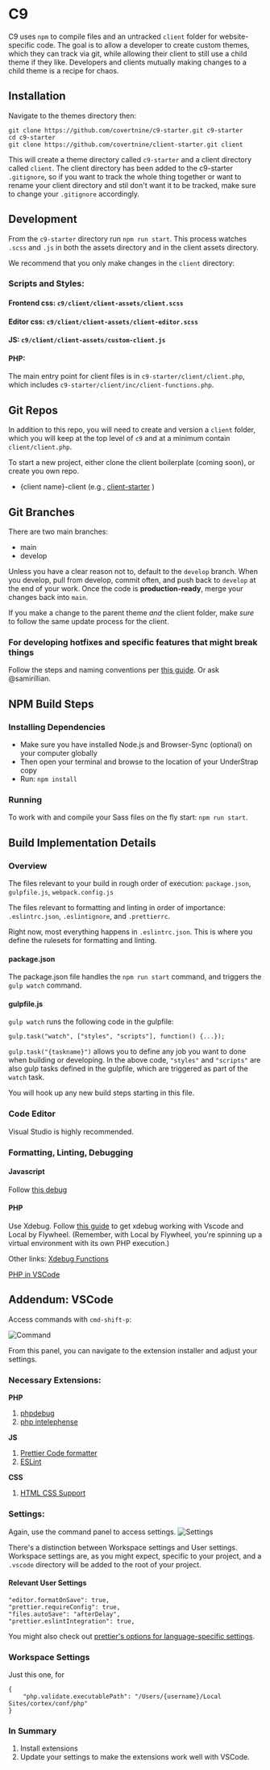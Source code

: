# C9

C9 uses `npm` to compile files and an untracked `client` folder for website-specific code. The goal is to allow a developer to create custom themes, which they can track via git, while allowing their client to still use a child theme if they like. Developers and clients mutually making changes to a child theme is a recipe for chaos.

## Installation

Navigate to the themes directory then:

```
git clone https://github.com/covertnine/c9-starter.git c9-starter
cd c9-starter
git clone https://github.com/covertnine/client-starter.git client
```

This will create a theme directory called `c9-starter` and a client directory called `client`. The client directory has been added to the c9-starter `.gitignore`, so if you want to track the whole thing together or want to rename your client directory and stil don't want it to be tracked, make sure to change your `.gitignore` accordingly.

## Development

From the `c9-starter` directory run `npm run start`. This process watches `.scss` and `.js` in both the assets directory and in the client assets directory.

We recommend that you only make changes in the `client` directory:

### Scripts and Styles:

#### Frontend css: `c9/client/client-assets/client.scss`

#### Editor css: `c9/client/client-assets/client-editor.scss`

#### JS: `c9/client/client-assets/custom-client.js`

#### PHP:

The main entry point for client files is in `c9-starter/client/client.php`, which includes `c9-starter/client/inc/client-functions.php`.

## Git Repos

In addition to this repo, you will need to create and version a `client` folder, which you will keep at the top level of `c9` and at a minimum contain `client/client.php`.

To start a new project, either clone the client boilerplate (coming soon), or create you own repo.

- {client name}-client (e.g., [client-starter](https://github.com/covertnine/client-starter) )

## Git Branches

There are two main branches:

- main
- develop

Unless you have a clear reason not to, default to the `develop` branch. When you develop, pull from develop, commit often, and push back to `develop` at the end of your work. Once the code is **production-ready**, merge your changes back into `main`.

If you make a change to the parent theme _and_ the client folder, make _sure_ to follow the same update process for the client.

### For developing hotfixes and specific features that might break things

Follow the steps and naming conventions per [this guide](https://nvie.com/posts/a-successful-git-branching-model/). Or ask @samirillian.

## NPM Build Steps

### Installing Dependencies

- Make sure you have installed Node.js and Browser-Sync (optional) on your computer globally
- Then open your terminal and browse to the location of your UnderStrap copy
- Run: `npm install`

### Running

To work with and compile your Sass files on the fly start: `npm run start`.

## Build Implementation Details

### Overview

The files relevant to your build in rough order of execution:
`package.json`, `gulpfile.js`, `webpack.config.js`

The files relevant to formatting and linting in order of importance:
`.eslintrc.json`, `.eslintignore`, and `.prettierrc`.

Right now, most everything happens in `.eslintrc.json`. This is where you define the rulesets for formatting and linting.

#### package.json

The package.json file handles the `npm run start` command, and triggers the `gulp watch` command.

#### gulpfile.js

`gulp watch` runs the following code in the gulpfile:

```
gulp.task("watch", ["styles", "scripts"], function() {...});
```

`gulp.task("{taskname}")` allows you to define any job you want to done when building or developing. In the above code, `"styles"` and `"scripts"` are also gulp tasks defined in the gulpfile, which are triggered as part of the `watch` task.

You will hook up any new build steps starting in this file.

### Code Editor

Visual Studio is highly recommended.

### Formatting, Linting, Debugging

#### Javascript

Follow [this debug]()

#### PHP

Use Xdebug. Follow [this guide](https://gist.github.com/ahmadawais/d6e809d45b8103b2b3a79fa8845f9995) to get xdebug working with Vscode and Local by Flywheel. (Remember, with Local by Flywheel, you're spinning up a virtual environment with its own PHP execution.)

Other links:
[Xdebug Functions](https://xdebug.org/docs/all_functions)

[PHP in VSCode](https://code.visualstudio.com/docs/languages/php)

## Addendum: VSCode

Access commands with `cmd-shift-p`:

![Command](./assets/images/vs-command.png)

From this panel, you can navigate to the extension installer and adjust your settings.

### Necessary Extensions:

**PHP**

1. [phpdebug](https://marketplace.visualstudio.com/items?itemName=felixfbecker.php-debug)
2. [php intelephense](https://marketplace.visualstudio.com/items?itemName=bmewburn.vscode-intelephense-client)

**JS**

1. [Prettier Code formatter](https://marketplace.visualstudio.com/items?itemName=esbenp.prettier-vscode)
2. [ESLint](https://github.com/microsoft/vscode-eslint)

**CSS**

1. [HTML CSS Support](https://marketplace.visualstudio.com/items?itemName=ecmel.vscode-html-css)

### Settings:

Again, use the command panel to access settings.
![Settings](./assets/images/vscode-settings.png)

There's a distinction between Workspace settings and User settings. Workspace settings are, as you might expect, specific to your project, and a `.vscode` directory will be added to the root of your project.

#### Relevant User Settings

```
"editor.formatOnSave": true,
"prettier.requireConfig": true,
"files.autoSave": "afterDelay",
"prettier.eslintIntegration": true,
```

You might also check out [prettier's options for language-specific settings](https://github.com/prettier/prettier-vscode).

### Workspace Settings

Just this one, for

```
{
    "php.validate.executablePath": "/Users/{username}/Local Sites/cortex/conf/php"
}
```

### In Summary

1. Install extensions
2. Update your settings to make the extensions work well with VSCode.
